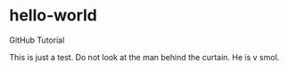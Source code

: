 # hello-world
GitHub Tutorial

This is just a test. Do not look at the man behind the curtain. He is v smol.
